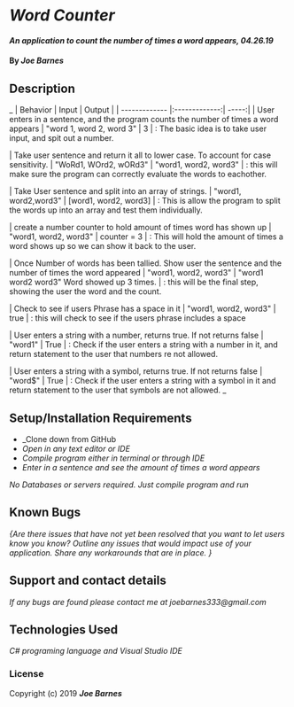 ﻿# _Word Counter_

#### _An application to count the number of times a word appears, 04.26.19_

#### By _**Joe Barnes**_

## Description

_
| Behavior | Input | Output | 
| ------------- |:-------------:| -----:| 
| User enters in a sentence, and the program counts the number of times a word appears | "word 1, word 2, word 3" | 3 | : The basic idea is to take user input, and spit out a number.


| Take user sentence and return it all to lower case. To account for case sensitivity. | "WoRd1, WOrd2, wORd3" | "word1, word2, word3" | : this will make sure the program can correctly evaluate the words to eachother. 


| Take User sentence and split into an array of strings. | "word1, word2,word3" | [word1, word2, word3] | : This is allow the program to split the words up into an array and test them individually.


| create a number counter to hold amount of times word has shown up | "word1, word2, word3" | counter = 3 | : This will hold the amount of times a word shows up so we can show it back to the user.


| Once Number of words has been tallied. Show user the sentence and the number of times the word appeared | "word1, word2, word3" | "word1 word2 word3" Word showed up 3 times. | : this will be the final step, showing the user the word and the count.


| Check to see if users Phrase has a space in it | "word1, word2, word3" | true | : this will check to see if the users phrase includes a space


| User enters a string with a number, returns true. If not returns false | "word1" | True | : Check if the user enters a string with a number in it, and return  statement to the user that numbers re not allowed.


| User enters a string with a symbol, returns true. If not returns false | "word$" | True | : Check if the user enters a string with a symbol in it and return statement to the user that symbols are not allowed. _

## Setup/Installation Requirements

* _Clone down from GitHub
* _Open in any text editor or IDE_
* _Compile program either in terminal or through IDE_
* _Enter in a sentence and see the amount of times a word appears_


_No Databases or servers required. Just compile program and run_

## Known Bugs

_{Are there issues that have not yet been resolved that you want to let users know you know?  Outline any issues that would impact use of your application.  Share any workarounds that are in place. }_

## Support and contact details

_If any bugs are found please contact me at joebarnes333@gmail.com_

## Technologies Used

_C# programing language and Visual Studio IDE_

### License



Copyright (c) 2019 **_Joe Barnes_**